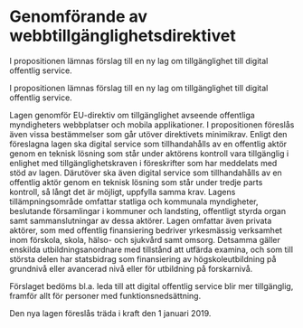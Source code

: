 # Genomförande av webbtillgänglighetsdirektivet

I propositionen lämnas förslag till en ny lag om tillgänglighet till digital
offentlig service.

I propositionen lämnas förslag till en ny lag om tillgänglighet till digital
offentlig service.

Lagen genomför EU-direktiv om tillgänglighet avseende
offentliga myndigheters webbplatser och mobila applikationer. I
propositionen föreslås även vissa bestämmelser som går utöver direktivets minimikrav. Enligt den föreslagna lagen ska digital service som tillhandahålls av en offentlig aktör genom en teknisk lösning som står under aktörens kontroll vara tillgänglig i enlighet med tillgänglighetskraven i föreskrifter som har meddelats med stöd av lagen. Därutöver ska även digital service som tillhandahålls av en offentlig aktör genom en teknisk lösning som står under tredje parts kontroll, så långt det är möjligt, uppfylla samma krav. Lagens tillämpningsområde omfattar statliga och kommunala myndigheter, beslutande församlingar i kommuner och landsting, offentligt styrda organ samt sammanslutningar av dessa aktörer. Lagen omfattar även privata aktörer, som med offentlig finansiering bedriver yrkesmässig verksamhet inom förskola, skola, hälso- och sjukvård samt omsorg. Detsamma gäller enskilda utbildningsanordnare med tillstånd att utfärda examina, och som till största delen har statsbidrag som finansiering av högskoleutbildning på grundnivå eller avancerad nivå eller för utbildning på forskarnivå.

Förslaget bedöms bl.a. leda till att digital offentlig service blir mer
tillgänglig, framför allt för personer med funktionsnedsättning.

Den nya lagen föreslås träda i kraft den 1 januari 2019.
